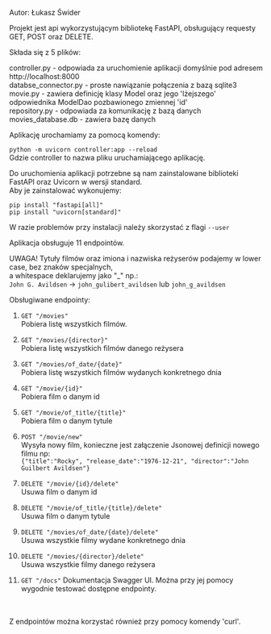 Autor: Łukasz Świder

Projekt jest api wykorzystującym bibliotekę FastAPI, obsługujący requesty GET, POST oraz DELETE.

Składa się z 5 plików: 

controller.py - odpowiada za uruchomienie aplikacji domyślnie pod adresem http://localhost:8000  
databse_connector.py - proste nawiązanie połączenia z bazą sqlite3  
movie.py - zawiera definicję klasy Model oraz jego 'lżejszego' odpowiednika ModelDao pozbawionego zmiennej 'id'  
repository.py - odpowiada za komunikację z bazą danych  
movies_database.db - zawiera bazę danych  

Aplikację urochamiamy za pomocą komendy: 

  ```python -m uvicorn controller:app --reload```  
Gdzie controller to nazwa pliku uruchamiającego aplikację.
  
Do uruchomienia aplikacji potrzebne są nam zainstalowane biblioteki FastAPI oraz Uvicorn w wersji standard.  
Aby je zainstalować wykonujemy:

  ```pip install "fastapi[all]"```  
  ```pip install "uvicorn[standard]"```

W razie problemów przy instalacji należy skorzystać z flagi ```--user```

  
Aplikacja obsługuje 11 endpointów.

UWAGA! Tytuły filmów oraz imiona i nazwiska reżyserów podajemy w lower case, bez znaków specjalnych,  
a whitespace deklarujemy jako "_" np.:  
```John G. Avildsen``` -> ```john_gulibert_avildsen``` lub ```john_g_avildsen```

Obsługiwane endpointy:
  
1. ```GET "/movies"```  
  Pobiera listę wszystkich filmów.  
  
  
2. ```GET "/movies/{director}"```  
  Pobiera listę wszystkich filmów danego reżysera  
  
  
3. ```GET "/movies/of_date/{date}"```  
  Pobiera listę wszystkich filmów wydanych konkretnego dnia  
  
  
4. ```GET "/movie/{id}"```  
  Pobiera film o danym id  
  
  
5. ```GET "/movie/of_title/{title}"```  
  Pobiera film o danym tytule  
  
  
6. ```POST "/movie/new"```  
  Wysyła nowy film, konieczne jest załączenie Jsonowej definicji nowego filmu np:  
  ```{"title":"Rocky", "release_date":"1976-12-21", "director":"John Guilbert Avildsen"}```
  
  
7. ```DELETE "/movie/{id}/delete"```  
  Usuwa film o danym id
  
  
8. ```DELETE "/movie/of_title/{title}/delete"```  
  Usuwa film o danym tytule  
  
  
9. ```DELETE "/movies/of_date/{date}/delete"```  
  Usuwa wszystkie filmy wydane konkretnego dnia  
  
  
10. ```DELETE "/movies/{director}/delete"```  
  Usuwa wszystkie filmy danego reżysera  


11. ```GET "/docs"``` 
  Dokumentacja Swagger UI. Można przy jej pomocy wygodnie testować dostępne endpointy.
<br>
<br>
Z endpointów można korzystać również przy pomocy komendy 'curl'.  